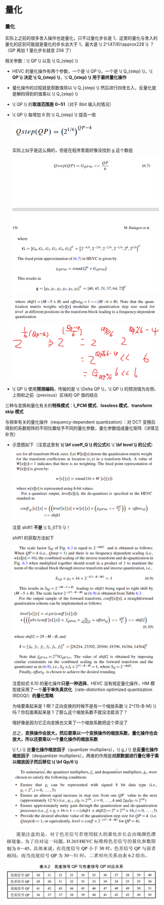# 量化

### 量化

实际上之前的很多舍入操作也是量化，只不过量化步长是 1，这里的量化与舍入的量化的区别可能就是量化的步长会大于 1，最大是 \\( 2^{47/6}\approx228 \\) ？（QP 再加 1 量化步长就变 256 了）

相关参数：\\( QP \\) 以及 \\( Q_{step} \\)

- HEVC 的量化操作有两个参数，一个是 \\( QP \\)，一个是 \\( Q_{step} \\)，\\( **QP \\)  决定 \\( Q_{step} \\)**，\\( **Q_{step} \\) 用于最终量化操作**
- 量化操作的过程就是原数值除以 \\( Q_{step} \\) 然后进行四舍五入，反量化就是解码得到的值乘以 \\( Q_{step} \\)
- \\( QP \\) 的**取值范围是 0~51**（对于 8bit 输入的情况）
- \\( QP \\) 每增加 6 则 \\( Q_{step} \\) 提高一倍

    ![5_3_量化_0](<markdown_images/5_3_量化_0.png>)

    实际上似乎是这么搞的，但是在程序里面好像没找到 g 这个数组

    ![5_3_量化_1](<markdown_images/5_3_量化_1.png>)

    ![5_3_量化_2](<markdown_images/5_3_量化_2.png>)

    ![5_3_量化_3](<markdown_images/5_3_量化_3.png>)

- \\( QP \\) 使用**预测编码**，传输的是 \\( \Delta QP \\)，\\( QP \\)  的预测值为左侧、上侧和之前（previous）区块的 QP 值的结合

三种与变换和量化有关的**特殊模式**：**I_PCM 模式**、**lossless 模式**、**transform skip 模式**

与频率有关的量化操作（requency-dependent quantization）：对 DCT 变换后得到的系数矩阵的不同位置给予不同的量化参数，量化参数组成量化矩阵（详情见补充）

- 示意图如下（注意这里有 **\\( \bf coeff_Q \\) 的公式**和 \\( **\bf level \\) 的公式**）

    ![5_3_量化_4](<markdown_images/5_3_量化_4.png>)

    注意 shift1 **不是** \\( S_{IT1} \\)！

    shift1 的获取方法如下

    ![5_3_量化_5](<markdown_images/5_3_量化_5.png>)

    注意如式 6.10 的量化操作**只是一种选择**，HEVC 没有规定量化操作，HM 模型就采用了一个**基于率失真优化**（rate-distortion optimized quantization (RDOQ)）**的量化策略**

    为啥要乘起来是 1 啊？正向变换的时候不是有一个缩放系数 \\( 2^{15-B-M} \\) 吗？你后面乘起来是 1 了那么这个缩放系数不就没法抵消了？

    哦好像是因为它正向变换也又乘了一个缩放系数把这个弄没了

    总之，**变换操作会放大，然后要乘以一个变换操作的缩放系数，量化操作也会放大，所以还要乘以一个量化操作的缩放系数**

    \\( f_i \\) 是**量化操作缩放因子**（quantizer multipliers），\\( g_i \\) 是**反量化操作缩放因子**（dequantizer multipliers），两者的作用是**对原数据进行量化等于乘以缩放因子然后移位 \\( \bf Qp/6 \\)**

    ![5_3_量化_6](<markdown_images/5_3_量化_6.png>)

![5_3_量化_7](<markdown_images/5_3_量化_7.png>)
